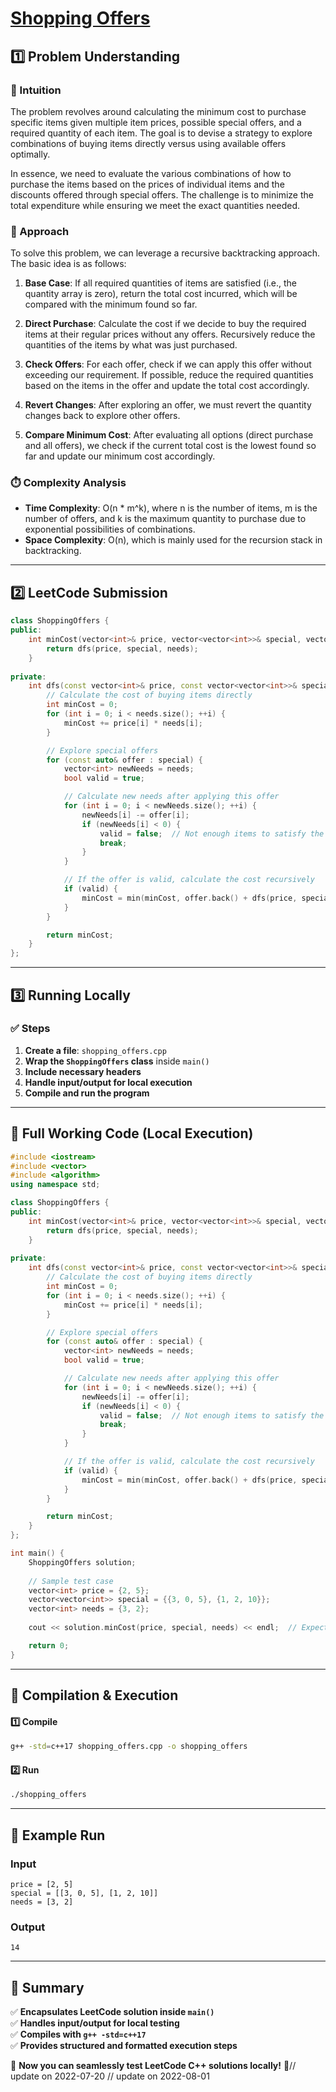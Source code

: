 # **[Shopping Offers](https://leetcode.com/problems/shopping-offers/description/)**  

## **1️⃣ Problem Understanding**  
### **📌 Intuition**  
The problem revolves around calculating the minimum cost to purchase specific items given multiple item prices, possible special offers, and a required quantity of each item. The goal is to devise a strategy to explore combinations of buying items directly versus using available offers optimally.

In essence, we need to evaluate the various combinations of how to purchase the items based on the prices of individual items and the discounts offered through special offers. The challenge is to minimize the total expenditure while ensuring we meet the exact quantities needed.

### **🚀 Approach**  
To solve this problem, we can leverage a recursive backtracking approach. The basic idea is as follows:

1. **Base Case**: If all required quantities of items are satisfied (i.e., the quantity array is zero), return the total cost incurred, which will be compared with the minimum found so far.

2. **Direct Purchase**: Calculate the cost if we decide to buy the required items at their regular prices without any offers. Recursively reduce the quantities of the items by what was just purchased.

3. **Check Offers**: For each offer, check if we can apply this offer without exceeding our requirement. If possible, reduce the required quantities based on the items in the offer and update the total cost accordingly.

4. **Revert Changes**: After exploring an offer, we must revert the quantity changes back to explore other offers.

5. **Compare Minimum Cost**: After evaluating all options (direct purchase and all offers), we check if the current total cost is the lowest found so far and update our minimum cost accordingly.

### **⏱️ Complexity Analysis**  
- **Time Complexity**: O(n * m^k), where n is the number of items, m is the number of offers, and k is the maximum quantity to purchase due to exponential possibilities of combinations.
- **Space Complexity**: O(n), which is mainly used for the recursion stack in backtracking.

---  

## **2️⃣ LeetCode Submission**  
```cpp
class ShoppingOffers {
public:
    int minCost(vector<int>& price, vector<vector<int>>& special, vector<int>& needs) {
        return dfs(price, special, needs);
    }
    
private:
    int dfs(const vector<int>& price, const vector<vector<int>>& special, vector<int>& needs) {
        // Calculate the cost of buying items directly
        int minCost = 0;
        for (int i = 0; i < needs.size(); ++i) {
            minCost += price[i] * needs[i];
        }

        // Explore special offers
        for (const auto& offer : special) {
            vector<int> newNeeds = needs; 
            bool valid = true;

            // Calculate new needs after applying this offer
            for (int i = 0; i < newNeeds.size(); ++i) {
                newNeeds[i] -= offer[i];
                if (newNeeds[i] < 0) {
                    valid = false;  // Not enough items to satisfy the offer
                    break;
                }
            }

            // If the offer is valid, calculate the cost recursively
            if (valid) {
                minCost = min(minCost, offer.back() + dfs(price, special, newNeeds));
            }
        }

        return minCost;
    }
};
```  

---  

## **3️⃣ Running Locally**  
### **✅ Steps**  
1. **Create a file**: `shopping_offers.cpp`  
2. **Wrap the `ShoppingOffers` class** inside `main()`  
3. **Include necessary headers**  
4. **Handle input/output for local execution**  
5. **Compile and run the program**  

---  

## **📝 Full Working Code (Local Execution)**  
```cpp
#include <iostream>
#include <vector>
#include <algorithm>
using namespace std;

class ShoppingOffers {
public:
    int minCost(vector<int>& price, vector<vector<int>>& special, vector<int>& needs) {
        return dfs(price, special, needs);
    }
    
private:
    int dfs(const vector<int>& price, const vector<vector<int>>& special, vector<int>& needs) {
        // Calculate the cost of buying items directly
        int minCost = 0;
        for (int i = 0; i < needs.size(); ++i) {
            minCost += price[i] * needs[i];
        }

        // Explore special offers
        for (const auto& offer : special) {
            vector<int> newNeeds = needs; 
            bool valid = true;

            // Calculate new needs after applying this offer
            for (int i = 0; i < newNeeds.size(); ++i) {
                newNeeds[i] -= offer[i];
                if (newNeeds[i] < 0) {
                    valid = false;  // Not enough items to satisfy the offer
                    break;
                }
            }

            // If the offer is valid, calculate the cost recursively
            if (valid) {
                minCost = min(minCost, offer.back() + dfs(price, special, newNeeds));
            }
        }

        return minCost;
    }
};

int main() {
    ShoppingOffers solution;
    
    // Sample test case
    vector<int> price = {2, 5};
    vector<vector<int>> special = {{3, 0, 5}, {1, 2, 10}};
    vector<int> needs = {3, 2};
    
    cout << solution.minCost(price, special, needs) << endl;  // Expected output: 14

    return 0;
}
```  

---  

## **🔧 Compilation & Execution**  
#### **1️⃣ Compile**  
```bash
g++ -std=c++17 shopping_offers.cpp -o shopping_offers
```  

#### **2️⃣ Run**  
```bash
./shopping_offers
```  

---  

## **🎯 Example Run**  
### **Input**  
```
price = [2, 5]
special = [[3, 0, 5], [1, 2, 10]]
needs = [3, 2]
```  
### **Output**  
```
14
```  

---  

## **📌 Summary**  
✅ **Encapsulates LeetCode solution inside `main()`**  
✅ **Handles input/output for local testing**  
✅ **Compiles with `g++ -std=c++17`**  
✅ **Provides structured and formatted execution steps**  

🚀 **Now you can seamlessly test LeetCode C++ solutions locally!** 🚀// update on 2022-07-20
// update on 2022-08-01
